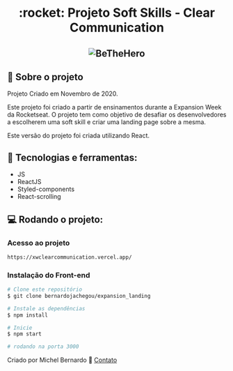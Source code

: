 <h1 align="center">
  :rocket: Projeto Soft Skills - Clear Communication
</h2>

<h2 align="center">
  <img alt="BeTheHero" title="Bethehero" src="https://imgur.com/ZndWws9.png" />
</h2>

## :book:    Sobre o projeto
<p>
Projeto Criado em Novembro de 2020.

Este projeto foi criado a partir de ensinamentos durante a Expansion Week da Rocketseat. O projeto tem como objetivo de desafiar os desenvolvedores a escolherem uma soft skill e criar uma landing page sobre a mesma.

Este versão do projeto foi criada utilizando React.
</p>

## :iphone:    Tecnologias e ferramentas:

<ul>
  <li>JS</li>
  <li>ReactJS</li>
  <li>Styled-components</li> 
  <li>React-scrolling</li> 
</ul>

## :computer:    Rodando o projeto:

### Acesso ao projeto

```bash
https://xwclearcommunication.vercel.app/
```

### Instalação do Front-end

```bash
# Clone este repositório
$ git clone bernardojachegou/expansion_landing

# Instale as dependências
$ npm install

# Inicie
$ npm start

# rodando na porta 3000
```

Criado por Michel Bernardo :wave: [Contato](https://www.linkedin.com/in/bernardojachegou/)
